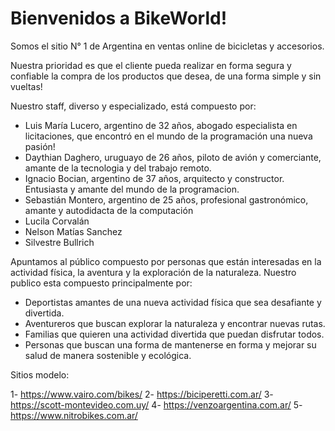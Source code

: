# Bienvenidos a BikeWorld!

Somos el sitio N° 1 de Argentina en ventas online de bicicletas y accesorios.

Nuestra prioridad es que el cliente pueda realizar en forma segura y confiable la compra de los productos que desea, de una forma simple y sin vueltas!

Nuestro staff, diverso y especializado, está compuesto por:

- Luis María Lucero, argentino de 32 años, abogado especialista en licitaciones, que encontró en el mundo de la programación una nueva pasión!
- Daythian Daghero, uruguayo de 26 años, piloto de avión y comerciante, amante de la tecnologia y del trabajo remoto.
- Ignacio Bocian, argentino de 37 años, arquitecto y constructor. Entusiasta y amante del mundo de la programacion.
- Sebastián Montero, argentino de 25 años, profesional gastronómico, amante y autodidacta de la computación
- Lucila Corvalán
- Nelson Matías Sanchez
- Silvestre Bullrich

Apuntamos al público compuesto por personas que están interesadas en la actividad física, la aventura y la exploración de la naturaleza.
Nuestro publico esta compuesto principalmente por:

- Deportistas amantes de una nueva actividad física que sea desafiante y divertida.
- Aventureros que buscan explorar la naturaleza y encontrar nuevas rutas.
- Familias que quieren una actividad divertida que puedan disfrutar todos.
- Personas que buscan una forma de mantenerse en forma y mejorar su salud de manera sostenible y ecológica.

Sitios modelo:

1- https://www.vairo.com/bikes/
2- https://biciperetti.com.ar/
3- https://scott-montevideo.com.uy/
4- https://venzoargentina.com.ar/
5- https://www.nitrobikes.com.ar/
